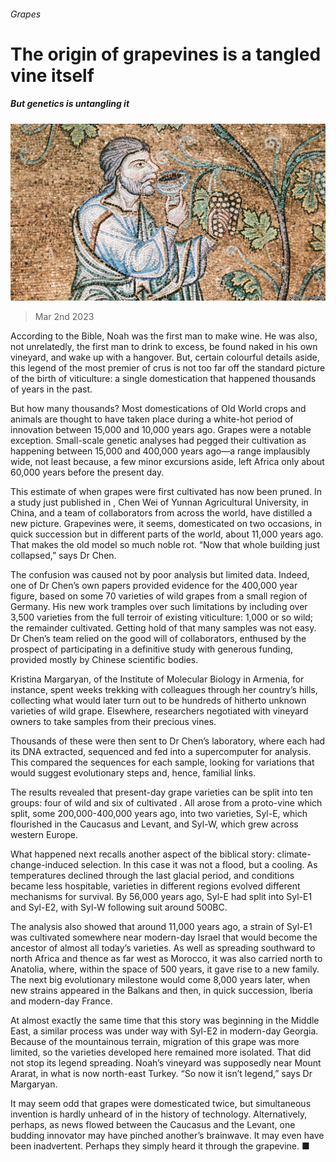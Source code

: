 ###### Grapes

# The origin of grapevines is a tangled vine itself 

##### But genetics is untangling it 

![image](images/20230304_STP001.jpg) 

> Mar 2nd 2023 

According to the Bible, Noah was the first man to make wine. He was also, not unrelatedly, the first man to drink to excess, be found naked in his own vineyard, and wake up with a hangover. But, certain colourful details aside, this legend of the most premier of crus is not too far off the standard picture of the birth of viticulture: a single domestication that happened thousands of years in the past.

But how many thousands? Most domestications of Old World crops and animals are thought to have taken place during a white-hot period of innovation between 15,000 and 10,000 years ago. Grapes were a notable exception. Small-scale genetic analyses had pegged their cultivation as happening between 15,000 and 400,000 years ago—a range implausibly wide, not least because, a few minor excursions aside,  left Africa only about 60,000 years before the present day. 

This estimate of when grapes were first cultivated has now been pruned. In a study just published in , Chen Wei of Yunnan Agricultural University, in China, and a team of collaborators from across the world, have distilled a new picture. Grapevines were, it seems, domesticated on two occasions, in quick succession but in different parts of the world, about 11,000 years ago. That makes the old model so much noble rot. “Now that whole building just collapsed,” says Dr Chen.

The confusion was caused not by poor analysis but limited data. Indeed, one of Dr Chen’s own papers provided evidence for the 400,000 year figure, based on some 70 varieties of wild grapes from a small region of Germany. His new work tramples over such limitations by including over 3,500 varieties from the full terroir of existing viticulture: 1,000 or so wild; the remainder cultivated. Getting hold of that many samples was not easy. Dr Chen’s team relied on the good will of collaborators, enthused by the prospect of participating in a definitive study with generous funding, provided mostly by Chinese scientific bodies. 

Kristina Margaryan, of the Institute of Molecular Biology in Armenia, for instance, spent weeks trekking with colleagues through her country’s hills, collecting what would later turn out to be hundreds of hitherto unknown varieties of wild grape. Elsewhere, researchers negotiated with vineyard owners to take samples from their precious vines.

Thousands of these were then sent to Dr Chen’s laboratory, where each had its DNA extracted, sequenced and fed into a supercomputer for analysis. This compared the sequences for each sample, looking for variations that would suggest evolutionary steps and, hence, familial links.

The results revealed that present-day grape varieties can be split into ten groups: four of wild  and six of cultivated . All arose from a proto-vine which split, some 200,000-400,000 years ago, into two varieties, Syl-E, which flourished in the Caucasus and Levant, and Syl-W, which grew across western Europe.

What happened next recalls another aspect of the biblical story: climate-change-induced selection. In this case it was not a flood, but a cooling. As temperatures declined through the last glacial period, and conditions became less hospitable, varieties in different regions evolved different mechanisms for survival. By 56,000 years ago, Syl-E had split into Syl-E1 and Syl-E2, with Syl-W following suit around 500BC.

The analysis also showed that around 11,000 years ago, a strain of Syl-E1 was cultivated somewhere near modern-day Israel that would become the ancestor of almost all today’s varieties. As well as spreading southward to north Africa and thence as far west as Morocco, it was also carried north to Anatolia, where, within the space of 500 years, it gave rise to a new family. The next big evolutionary milestone would come 8,000 years later, when new strains appeared in the Balkans and then, in quick succession, Iberia and modern-day France.

At almost exactly the same time that this story was beginning in the Middle East, a similar process was under way with Syl-E2 in modern-day Georgia. Because of the mountainous terrain, migration of this grape was more limited, so the varieties developed here remained more isolated. That did not stop its legend spreading. Noah’s vineyard was supposedly near Mount Ararat, in what is now north-east Turkey. “So now it isn’t legend,” says Dr Margaryan.

It may seem odd that grapes were domesticated twice, but simultaneous invention is hardly unheard of in the history of technology. Alternatively, perhaps, as news flowed between the Caucasus and the Levant, one budding innovator may have pinched another’s brainwave. It may even have been inadvertent. Perhaps they simply heard it through the grapevine. ■

